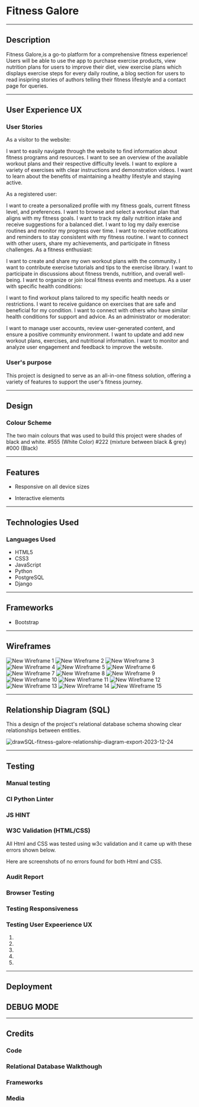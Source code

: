 # Fitness Galore



---
## Description
Fitness Galore,is a go-to platform for a comprehensive fitness experience! Users will be able to use the app to purchase exercise products, view nutrition plans for users to improve their diet, view exercise plans which displays exercise steps for every daily routine, a blog section for users to read insipring stories of authors telling their fitness lifestyle and a contact page for queries. 

---
## User Experience UX


### User Stories
As a visitor to the website:

I want to easily navigate through the website to find information about fitness programs and resources.
I want to see an overview of the available workout plans and their respective difficulty levels.
I want to explore a variety of exercises with clear instructions and demonstration videos.
I want to learn about the benefits of maintaining a healthy lifestyle and staying active.

As a registered user:

I want to create a personalized profile with my fitness goals, current fitness level, and preferences.
I want to browse and select a workout plan that aligns with my fitness goals.
I want to track my daily nutrition intake and receive suggestions for a balanced diet.
I want to log my daily exercise routines and monitor my progress over time.
I want to receive notifications and reminders to stay consistent with my fitness routine.
I want to connect with other users, share my achievements, and participate in fitness challenges.
As a fitness enthusiast:

I want to create and share my own workout plans with the community.
I want to contribute exercise tutorials and tips to the exercise library.
I want to participate in discussions about fitness trends, nutrition, and overall well-being.
I want to organize or join local fitness events and meetups.
As a user with specific health conditions:

I want to find workout plans tailored to my specific health needs or restrictions.
I want to receive guidance on exercises that are safe and beneficial for my condition.
I want to connect with others who have similar health conditions for support and advice.
As an administrator or moderator:

I want to manage user accounts, review user-generated content, and ensure a positive community environment.
I want to update and add new workout plans, exercises, and nutritional information.
I want to monitor and analyze user engagement and feedback to improve the website.

### User's purpose
This project is designed to serve as an all-in-one fitness solution, offering a variety of features to support the user's fitness journey.

 ---
## Design
   ### Colour Scheme
The two main colours that was used to build this project were shades of black and white. 
#555 (White Color)
#222 (mixture between black & grey)
#000 (Black)

---
## Features
  * Responsive on all device sizes 

  * Interactive elements
  ---
  ## Technologies Used 
  ### Languages Used
   * HTML5
   * CSS3
   * JavaScript
   * Python
   * PostgreSQL
   * Django
---
## Frameworks
 * Bootstrap
---
## Wireframes 
![New Wireframe 1](https://github.com/A-Gr33n/Milestone-Project-4/assets/120597058/fabfe733-8f1f-47cf-a2c9-73fccbc5b387)
![New Wireframe 2](https://github.com/A-Gr33n/Milestone-Project-4/assets/120597058/5d77f066-0a75-4def-8901-38f345d86b71)
![New Wireframe 3](https://github.com/A-Gr33n/Milestone-Project-4/assets/120597058/5019df6a-6ec7-489a-8251-afbfb0d88f4b)
![New Wireframe 4](https://github.com/A-Gr33n/Milestone-Project-4/assets/120597058/7b346659-d33a-4828-b084-59bea247a636)
![New Wireframe 5](https://github.com/A-Gr33n/Milestone-Project-4/assets/120597058/d9dad6e0-9733-4fa0-bf15-b90a1a35ae58)
![New Wireframe 6](https://github.com/A-Gr33n/Milestone-Project-4/assets/120597058/963bee24-5c3e-496d-af81-c9820bba47fd)
![New Wireframe 7](https://github.com/A-Gr33n/Milestone-Project-4/assets/120597058/85b33ff6-df87-4461-9f58-ce203c6da19d)
![New Wireframe 8](https://github.com/A-Gr33n/Milestone-Project-4/assets/120597058/43dafd2a-74cd-4c6b-b936-a82709d1eba5)
![New Wireframe 9](https://github.com/A-Gr33n/Milestone-Project-4/assets/120597058/4bc0cf1d-b8d0-43c7-a7cc-76c4b0af1f6a)
![New Wireframe 10](https://github.com/A-Gr33n/Milestone-Project-4/assets/120597058/5fb040a5-e7ce-49af-8aaf-80332494625d)
![New Wireframe 11](https://github.com/A-Gr33n/Milestone-Project-4/assets/120597058/3c88abde-cdd2-4745-be9a-6e1082288411)
![New Wireframe 12](https://github.com/A-Gr33n/Milestone-Project-4/assets/120597058/46896c95-5267-4bf1-8f20-40fb819b0a60)
![New Wireframe 13](https://github.com/A-Gr33n/Milestone-Project-4/assets/120597058/091737ee-b1cf-49ae-8a30-63cc4f423d8b)
![New Wireframe 14](https://github.com/A-Gr33n/Milestone-Project-4/assets/120597058/73bd36ee-f13c-476b-a347-498e7ab9ef35)
![New Wireframe 15](https://github.com/A-Gr33n/Milestone-Project-4/assets/120597058/e1666863-bd0f-42c1-bca5-b94dd8fbeeea)


---
## Relationship Diagram (SQL)
This a design of the project's relational database schema showing clear relationships between entities.

![drawSQL-fitness-galore-relationship-diagram-export-2023-12-24](https://github.com/A-Gr33n/Milestone-Project-4/assets/120597058/3d5b7939-8490-424e-bef3-4099f40ddcea)


---
## Testing 
### Manual testing

### CI Python Linter




### JS HINT 




### W3C Validation (HTML/CSS) 
All Html and CSS was tested using w3c validation and it came up with these errors shown below.


Here are screenshots of no errors found for both Html and CSS.


### Audit Report 




### Browser Testing


### Testing Responsiveness 


### Testing User Expeerience UX
1.


2. 





3. 



4.

5. 

---

## Deployment 


## DEBUG MODE 


---
## Credits
 ### Code


 ### Relational Database Walkthough
  
 
 ### Frameworks 

 
 ### Media


 


